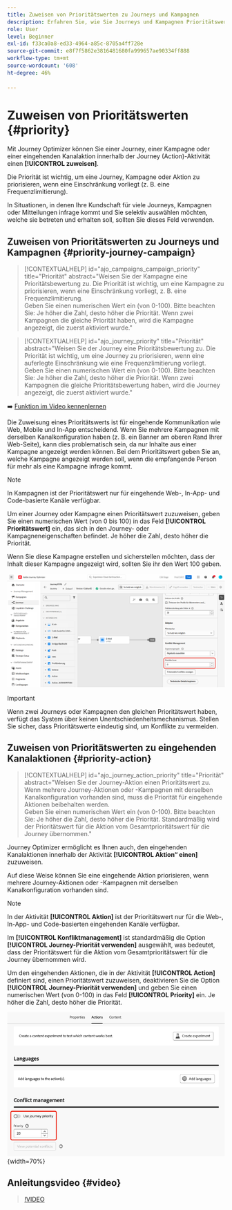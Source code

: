 ```yaml
---
title: Zuweisen von Prioritätswerten zu Journeys und Kampagnen
description: Erfahren Sie, wie Sie Journeys und Kampagnen Prioritätswerte zuweisen.
role: User
level: Beginner
exl-id: f33ca0a8-ed33-4964-a85c-8705a4ff728e
source-git-commit: e8f7f5862e3816481680fa999657ae90334ff888
workflow-type: tm+mt
source-wordcount: '608'
ht-degree: 46%

---
```


# Zuweisen von Prioritätswerten {#priority}

Mit Journey Optimizer können Sie einer Journey, einer Kampagne oder einer eingehenden Kanalaktion innerhalb der Journey (Action)-Aktivität einen **[!UICONTROL zuweisen]**.

Die Priorität ist wichtig, um eine Journey, Kampagne oder Aktion zu priorisieren, wenn eine Einschränkung vorliegt (z. B. eine Frequenzlimitierung).

In Situationen, in denen Ihre Kundschaft für viele Journeys, Kampagnen oder Mitteilungen infrage kommt und Sie selektiv auswählen möchten, welche sie betreten und erhalten soll, sollten Sie dieses Feld verwenden.

## Zuweisen von Prioritätswerten zu Journeys und Kampagnen {#priority-journey-campaign}

>[!CONTEXTUALHELP]
>id="ajo_campaigns_campaign_priority"
>title="Priorität"
>abstract="Weisen Sie der Kampagne eine Prioritätsbewertung zu. Die Priorität ist wichtig, um eine Kampagne zu priorisieren, wenn eine Einschränkung vorliegt, z. B. eine Frequenzlimitierung.</br>Geben Sie einen numerischen Wert ein (von 0-100). Bitte beachten Sie: Je höher die Zahl, desto höher die Priorität. Wenn zwei Kampagnen die gleiche Priorität haben, wird die Kampagne angezeigt, die zuerst aktiviert wurde."

>[!CONTEXTUALHELP]
>id="ajo_journey_priority"
>title="Priorität"
>abstract="Weisen Sie der Journey eine Prioritätsbewertung zu. Die Priorität ist wichtig, um eine Journey zu priorisieren, wenn eine auferlegte Einschränkung wie eine Frequenzlimitierung vorliegt.</br>Geben Sie einen numerischen Wert ein (von 0-100). Bitte beachten Sie: Je höher die Zahl, desto höher die Priorität. Wenn zwei Kampagnen die gleiche Prioritätsbewertung haben, wird die Journey angezeigt, die zuerst aktiviert wurde."

➡️ [Funktion im Video kennenlernen](#video)

Die Zuweisung eines Prioritätswerts ist für eingehende Kommunikation wie Web, Mobile und In-App entscheidend. Wenn Sie mehrere Kampagnen mit derselben Kanalkonfiguration haben (z. B. ein Banner am oberen Rand Ihrer Web-Seite), kann dies problematisch sein, da nur Inhalte aus einer Kampagne angezeigt werden können. Bei dem Prioritätswert geben Sie an, welche Kampagne angezeigt werden soll, wenn die empfangende Person für mehr als eine Kampagne infrage kommt.

>[!NOTE]
>
>In Kampagnen ist der Prioritätswert nur für eingehende Web-, In-App- und Code-basierte Kanäle verfügbar.

Um einer Journey oder Kampagne einen Prioritätswert zuzuweisen, geben Sie einen numerischen Wert (von 0 bis 100) in das Feld **[!UICONTROL Prioritätswert]** ein, das sich in den Journey- oder Kampagneneigenschaften befindet. Je höher die Zahl, desto höher die Priorität.

Wenn Sie diese Kampagne erstellen und sicherstellen möchten, dass der Inhalt dieser Kampagne angezeigt wird, sollten Sie ihr den Wert 100 geben.

![](assets/priority-score.png)

>[!IMPORTANT]
>
>Wenn zwei Journeys oder Kampagnen den gleichen Prioritätswert haben, verfügt das System über keinen Unentschiedenheitsmechanismus. Stellen Sie sicher, dass Prioritätswerte eindeutig sind, um Konflikte zu vermeiden.

## Zuweisen von Prioritätswerten zu eingehenden Kanalaktionen {#priority-action}

>[!CONTEXTUALHELP]
>id="ajo_journey_action_priority"
>title="Priorität"
>abstract="Weisen Sie der Journey-Aktion einen Prioritätswert zu. Wenn mehrere Journey-Aktionen oder -Kampagnen mit derselben Kanalkonfiguration vorhanden sind, muss die Priorität für eingehende Aktionen beibehalten werden.</br>Geben Sie einen numerischen Wert ein (von 0-100). Bitte beachten Sie: Je höher die Zahl, desto höher die Priorität. Standardmäßig wird der Prioritätswert für die Aktion vom Gesamtprioritätswert für die Journey übernommen."

Journey Optimizer ermöglicht es Ihnen auch, den eingehenden Kanalaktionen innerhalb der Aktivität **[!UICONTROL Aktion“ einen]** zuzuweisen.

Auf diese Weise können Sie eine eingehende Aktion priorisieren, wenn mehrere Journey-Aktionen oder -Kampagnen mit derselben Kanalkonfiguration vorhanden sind.

>[!NOTE]
>
>In der Aktivität **[!UICONTROL Aktion]** ist der Prioritätswert nur für die Web-, In-App- und Code-basierten eingehenden Kanäle verfügbar.

Im **[!UICONTROL Konfliktmanagement]** ist standardmäßig die Option **[!UICONTROL Journey-Priorität verwenden]** ausgewählt, was bedeutet, dass der Prioritätswert für die Aktion vom Gesamtprioritätswert für die Journey übernommen wird.

Um den eingehenden Aktionen, die in der Aktivität **[!UICONTROL Action]** definiert sind, einen Prioritätswert zuzuweisen, deaktivieren Sie die Option **[!UICONTROL Journey-Priorität verwenden]** und geben Sie einen numerischen Wert (von 0-100) in das Feld **[!UICONTROL Priority]** ein. Je höher die Zahl, desto höher die Priorität.

![](assets/action-journey-priority-score.png){width=70%}

## Anleitungsvideo {#video}

>[!VIDEO](https://video.tv.adobe.com/v/3445010?quality=12&captions=ger)
